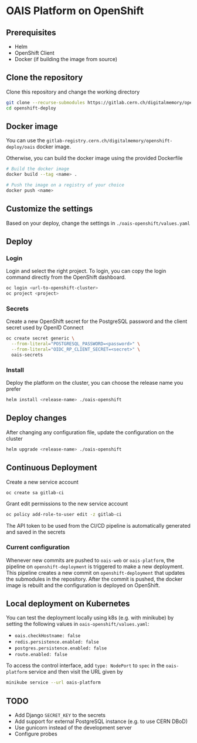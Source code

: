 # OAIS Platform on OpenShift

## Prerequisites

- Helm
- OpenShift Client
- Docker (if building the image from source)

## Clone the repository

Clone this repository and change the working directory

```bash
git clone --recurse-submodules https://gitlab.cern.ch/digitalmemory/openshift-deploy.git
cd openshift-deploy
```

## Docker image

You can use the `gitlab-registry.cern.ch/digitalmemory/openshift-deploy/oais` docker image.

Otherwise, you can build the docker image using the provided Dockerfile

```bash
# Build the docker image
docker build --tag <name> .

# Push the image on a registry of your choice
docker push <name>
```

## Customize the settings

Based on your deploy, change the settings in `./oais-openshift/values.yaml`

## Deploy

### Login

Login and select the right project. To login, you can copy the login command directly from the OpenShift dashboard.

```bash
oc login <url-to-openshift-cluster>
oc project <project>
```

### Secrets

Create a new OpenShift secret for the PostgreSQL password and the client secret used by OpenID Connect

```bash
oc create secret generic \
  --from-literal="POSTGRESQL_PASSWORD=<password>" \
  --from-literal="OIDC_RP_CLIENT_SECRET=<secret>" \
  oais-secrets
```

### Install

Deploy the platform on the cluster, you can choose the release name you prefer

```bash
helm install <release-name> ./oais-openshift
```

## Deploy changes

After changing any configuration file, update the configuration on the cluster

```bash
helm upgrade <release-name> ./oais-openshift
```

## Continuous Deployment

Create a new service account

```bash
oc create sa gitlab-ci
```

Grant edit permissions to the new service account

```bash
oc policy add-role-to-user edit -z gitlab-ci
```

The API token to be used from the CI/CD pipeline is automatically generated and saved in the secrets

### Current configuration

Whenever new commits are pushed to `oais-web` or `oais-platform`, the pipeline on `openshift-deployment` is triggered to make a new deployment.
This pipeline creates a new commit on `openshift-deployment` that updates the submodules in the repository.
After the commit is pushed, the docker image is rebuilt and the configuration is deployed on OpenShift.

## Local deployment on Kubernetes

You can test the deployment locally using k8s (e.g. with minikube) by setting the following values in `oais-openshift/values.yaml`:

- `oais.checkHostname: false`
- `redis.persistence.enabled: false`
- `postgres.persistence.enabled: false`
- `route.enabled: false`

To access the control interface, add `type: NodePort` to `spec` in the `oais-platform` service and then visit the URL given by
```bash
minikube service --url oais-platform
```

## TODO

- Add Django `SECRET_KEY` to the secrets
- Add support for external PostgreSQL instance (e.g. to use CERN DBoD)
- Use gunicorn instead of the development server
- Configure probes
